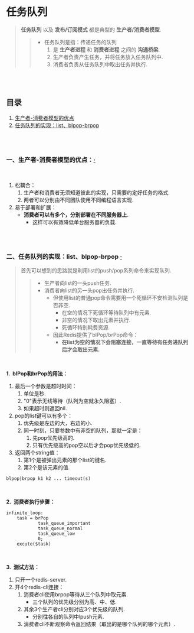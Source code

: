 # 任务队列
> **任务队列** 以及 **发布/订阅模式** 都是典型的 **生产者/消费者模型**.
>
>> - 任务队列是指：传递任务的队列
>>    1. 是 **生产者进程** 和 **消费者进程** 之间的 **沟通桥梁**.
>>    2. 生产者负责产生任务，并将任务放入任务队列中.
>>    3. 消费者负责从任务队列中取出任务并执行.

<br><br>

## 目录

1. [生产者-消费者模型的优点]()
2. [任务队列的实现：list、blpop-brpop]()

<br><br>

### 一、生产者-消费者模型的优点：[·](#目录)

<br>

1. 松耦合：
   1. 生产者和消费者无须知道彼此的实现，只需要约定好任务的格式.
   2. 两者可以分别由不同团队使用不同编程语言实现.
2. 易于部署和扩展：
   - **消费者可以有多个，分别部署在不同服务器上.**
      - 这样可以有效降低单台服务器的负载.

<br><br>

### 二、任务队列的实现：list、blpop-brpop  [·](#目录)
> 首先可以想到的思路就是利用list的push/pop系列命令来实现队列.
>
>> - 生产者向list的一头push任务.
>> - 消费者向list的另一头pop出任务并执行.
>>    - 但使用list的普通pop命令需要用一个死循环不安检测队列是否非空.
>>       - 在空的情况下死循环等待队列中有元素.
>>       - 非空的情况下取出元素并执行.
>>       - 死循环特别耗费资源.
>>    - 因此Redis提供了blPop/brPop命令：
>>       - **在list为空的情况下会阻塞连接，一直等待有任务进队列后才会取出元素.**

<br>

**1.&nbsp; blPop和brPop的用法：**

1. 最后一个参数是超时时间：
   1. 单位是秒.
   2. "0"表示无线等待（队列为空就永久阻塞）.
   3. 如果超时则返回nil.
2. pop的list键可以有多个：
   1. 优先级是左边的大，右边的小.
   2. 同一时刻，只要参数中有非空的队列，那就一定是：
      1. 先pop优先级高的.
      2. 只有优先级高的pop空以后才会pop优先级低的.
3. 返回两个string值：
   1. 第1个是被弹出元素的那个list的键名.
   2. 第2个是该元素的值.

```Shell
blpop|brpop k1 k2 ... timeout(s)
```

<br>

**2.&nbsp; 消费者执行步骤：**

```Shell
infinite_loop:
    task = brPop
            task_queue_important
            task_queue_normal
            task_queue_low
            0;
    excute($task)
```

<br>

**3.&nbsp; 测试方法：**

1. 只开一个redis-server.
2. 开4个redis-cli连接：
   1. 消费者cli使用brpop等待从三个队列中取元素.
      - 三个队列的优先级分别为高、中、低.
   2. 其余3个生产者cli分别对应3个优先级的队列.
      - 分别往各自的队列中lpush元素.
   3. 消费者cli不断观察命令返回结果（取出的是哪个队列的哪个元素）.
